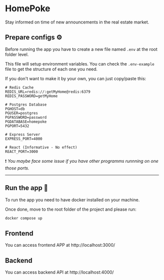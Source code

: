 # HomePoke

Stay informed on time of new announcements in the real estate market.

## Prepare configs ⚙️

Before running the app you have to create a new file named `.env` at the root folder level.

This file will setup environment variables. You can check the `.env-example` file to get the structure of each one you need.

If you don't want to make it by your own, you can just copy/paste this:

```text
# Redis Cache
REDIS_URL=redis://:getMyHome@redis:6379
REDIS_PASSWORD=getMyHome

# Postgres Database
PGHOST=db
PGUSER=postgres
PGPASSWORD=password
PGDATABASE=homepoke
PGPORT=5432

# Express Server
EXPRESS_PORT=4000

# React (Informative - No effect)
REACT_PORT=3000
```

❗ _You maybe face some issue if you have other programms runnning on one those ports._

---

## Run the app 🚀

To run the app you need to have docker installed on your machine.

Once done, move to the root folder of the project and please run:

```bash
docker compose up
```

## Frontend

You can access frontend APP at http://localhost:3000/

## Backend

You can access backend API at http://localhost:4000/
